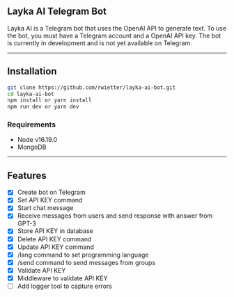 ## Layka AI Telegram Bot

Layka AI is a Telegram bot that uses the OpenAI API to generate text. To use the bot, you must have a Telegram account and a OpenAI API key. The bot is currently in development and is not yet available on Telegram.

---

## Installation

```bash
git clone https://github.com/rwietter/layka-ai-bot.git
cd layka-ai-bot
npm install or yarn install
npm run dev or yarn dev
```

### Requirements

- Node v16.19.0
- MongoDB

---

## Features

- [x] Create bot on Telegram
- [x] Set API KEY command
- [x] Start chat message
- [x] Receive messages from users and send response with answer from GPT-3
- [x] Store API KEY in database
- [x] Delete API KEY command
- [x] Update API KEY command
- [x] /lang command to set programming language
- [x] /send command to send messages from groups
- [x] Validate API KEY
- [x] Middleware to validate API KEY
- [ ] Add logger tool to capture errors
